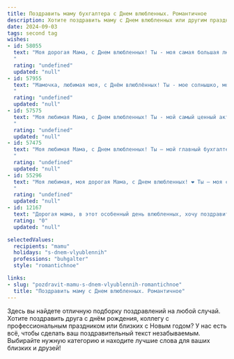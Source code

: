 ```yaml
---
title: Поздравить маму бухгалтера с Днем влюбленных. Романтичное
description: Хотите поздравить маму с Днем влюбленных или другим праздником? Наш ИИ создаст незабываемое поздравление, а вы обязательно выделитесь среди других.  
date: 2024-09-03
tags: second tag
wishes:
- id: 58055
  text: "Моя дорогая Мама, с Днем влюбленных! Ты - моя самая большая любовь, моя опора и вдохновение. Спасибо за твою заботу, нежность и мудрость. Пусть наши сердца всегда бьются в унисон, а любовь, как надежный баланс, будет вечной!
  "
  rating: "undefined"
  updated: "null"
- id: 57955
  text: "Мамочка, любимая моя, с Днём влюблённых! Ты - мое солнышко, моя опора, моя любовь.  Пусть каждый день нашей жизни будет наполнен нежностью, заботой и счастьем, как бухгалтерский отчёт - точными цифрами. 😊❤️
  "
  rating: "undefined"
  updated: "null"
- id: 57575
  text: "Моя любимая Мама, с Днем влюбленных! Ты - мой самый ценный актив, моя бухгалтерия любви, где всегда положительный баланс. Пусть твой счет счастья будет безграничен, а каждая минута жизни полна радости и нежности.
  "
  rating: "undefined"
  updated: "null"
- id: 57475
  text: "Моя любимая Мама, с Днем влюбленных! Ты — мой главный бухгалтер счастья, всегда знаешь, как правильно рассчитать любовь и заботу. Пусть наша любовь будет вечной, баланс душевного тепла — идеальным, а дебет с кредитом — всегда в гармонии!
  "
  rating: "undefined"
  updated: "null"
- id: 55296
  text: "Моя любимая, моя дорогая Мама, с Днем влюбленных! ❤️ Ты – моя самая большая любовь, мой самый верный друг, мой уютный  и теплый дом. Спасибо тебе за твою заботу,  терпение и за то, что ты всегда веришь в меня.   Пусть наша любовь, как бухгалтерский баланс, всегда будет в идеальном  порядке, полна гармонии и радости. С праздником, моя любовь! 💐
  "
  rating: "undefined"
  updated: "null"
- id: 12167
  text: "Дорогая мама, в этот особенный день влюбленных, хочу поздравить тебя с праздником любви и нежности! Ты не только прекрасная мама, но и замечательный бухгалтер, который всегда знает, как правильно обращаться с числами и делами. Пусть каждый день приносит тебе столько же радости и удовлетворения, сколько и твоя работа. Твоя любовь и забота – это самое ценное, что у меня есть. С Днем влюбленных, мамочка!"
  rating: "0"
  updated: "null"

selectedValues:
  recipients: "mamu"
  holidays: "s-dnem-vlyublennih"
  professions: "buhgalter"
  style: "romantichnoe"

links:
- slug: "pozdravit-mamu-s-dnem-vlyublennih-romantichnoe"
  title: "Поздравить маму с Днем влюбленных. Романтичное"
---
```


Здесь вы найдете отличную подборку поздравлений на любой случай. 
Хотите поздравить друга с днём рождения, коллегу с профессиональным праздником или близких с Новым годом? У нас есть всё, чтобы сделать ваш поздравительный текст незабываемым. Выбирайте нужную категорию и находите лучшие слова для ваших близких и друзей!
